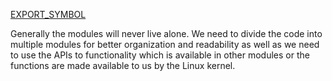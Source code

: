 [EXPORT_SYMBOL](https://lkw.readthedocs.io/en/latest/doc/04_exporting_symbols.html)

Generally the  modules will never live alone. We need to divide the code into multiple modules for better organization and readability as well as we need  to use the APIs to functionality which is available in other modules or the functions are made available to us by the Linux kernel.

